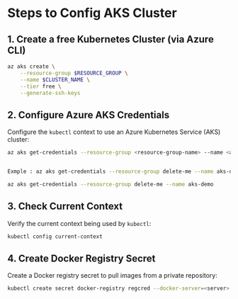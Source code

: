 # Steps to Config AKS Cluster

## 1. Create a free Kubernetes Cluster (via Azure CLI)

```bash
az aks create \
    --resource-group $RESOURCE_GROUP \
    --name $CLUSTER_NAME \
    --tier free \
    --generate-ssh-keys
```

## 2. Configure Azure AKS Credentials

Configure the `kubectl` context to use an Azure Kubernetes Service (AKS) cluster:

```bash
az aks get-credentials --resource-group <resource-group-name> --name <aks-cluster-name>


Exmple : az aks get-credentials --resource-group delete-me --name aks-demo

az aks get-credentials --resource-group delete-me --name aks-demo
```

## 3. Check Current Context

Verify the current context being used by `kubectl`:

```bash
kubectl config current-context

```

## 4. Create Docker Registry Secret

Create a Docker registry secret to pull images from a private repository:

```bash
kubectl create secret docker-registry regcred --docker-server=<server> --docker-username=<username> --docker-password=<password>

```